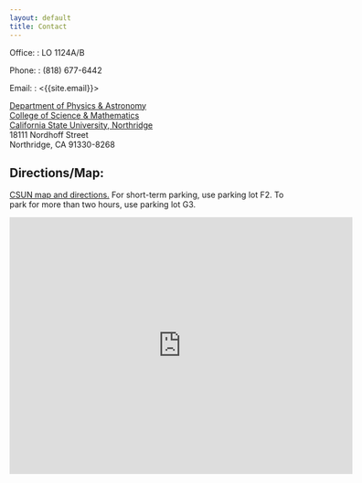 ```yaml
---
layout: default
title: Contact
---
```


<div class="inline" markdown="1">

Office: 
: LO 1124A/B
	
Phone: 
: (818) 677-6442
	
Email:
: <{{site.email}}>

</div>

[Department of Physics & Astronomy](http://www.csun.edu/science-mathematics/physics-astronomy)  
[College of Science & Mathematics](http://www.csun.edu/science-mathematics)  
[California State University, Northridge](http://www.csun.edu/)  
18111 Nordhoff Street  
Northridge, CA 91330-8268  

## Directions/Map:

[CSUN map and directions.](http://www.csun.edu/csun-maps) For short-term parking, use parking lot F2. To park for more than two hours, use parking lot G3.

<p><iframe style="border: 0;" src="https://www.google.com/maps/embed?pb=!1m18!1m12!1m3!1d620.6161091168103!2d-118.52818476715213!3d34.237942252692946!2m3!1f0!2f0!3f0!3m2!1i1024!2i768!4f13.1!3m3!1m2!1s0x0%3A0x21991194a79e0a43!2sLive+Oak+Hall!5e0!3m2!1sen!2sus!4v1493262736995" width="600" height="450" frameborder="0" allowfullscreen="allowfullscreen"></iframe></p>
